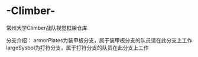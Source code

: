 # -Climber-
常州大学Climber战队视觉框架仓库

分支介绍：
    armorPlates为装甲板分支，属于装甲板分支的队员请在此分支上工作
    largeSysbol为打符分支，属于打符分支的队员在此分支上工作